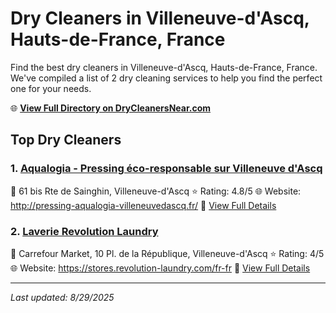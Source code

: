 # Dry Cleaners in Villeneuve-d'Ascq, Hauts-de-France, France

Find the best dry cleaners in Villeneuve-d'Ascq, Hauts-de-France, France. We've compiled a list of 2 dry cleaning services to help you find the perfect one for your needs.

🌐 **[View Full Directory on DryCleanersNear.com](https://drycleanersnear.com/city/France/Hauts-de-France/Villeneuve-d'Ascq)**

## Top Dry Cleaners

### 1. [Aqualogia - Pressing éco-responsable sur Villeneuve d'Ascq](https://drycleanersnear.com/dryCleaner/68ae677cc95ff2c6096b141a/aqualogia-pressing-co-responsable-sur-villeneuve-d-ascq)
📍 61 bis Rte de Sainghin, Villeneuve-d'Ascq
⭐ Rating: 4.8/5
🌐 Website: http://pressing-aqualogia-villeneuvedascq.fr/
🔗 [View Full Details](https://drycleanersnear.com/dryCleaner/68ae677cc95ff2c6096b141a/aqualogia-pressing-co-responsable-sur-villeneuve-d-ascq)

### 2. [Laverie Revolution Laundry](https://drycleanersnear.com/dryCleaner/68ae67cbc95ff2c6096b18a4/laverie-revolution-laundry)
📍 Carrefour Market, 10 Pl. de la République, Villeneuve-d'Ascq
⭐ Rating: 4/5
🌐 Website: https://stores.revolution-laundry.com/fr-fr
🔗 [View Full Details](https://drycleanersnear.com/dryCleaner/68ae67cbc95ff2c6096b18a4/laverie-revolution-laundry)


---

*Last updated: 8/29/2025*
